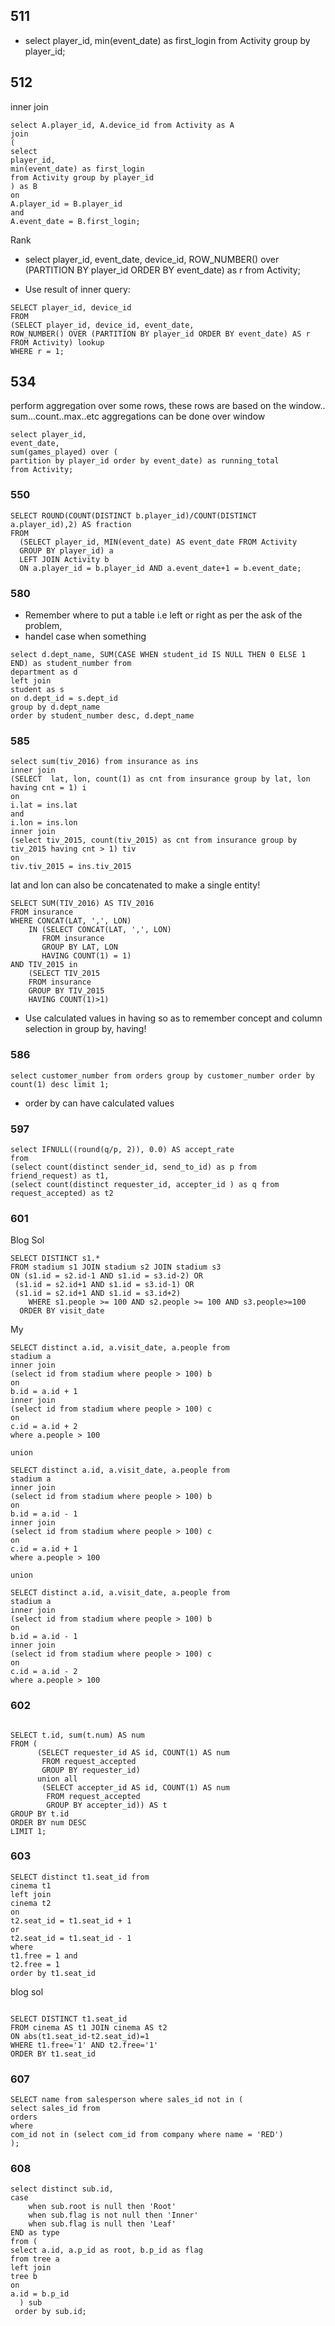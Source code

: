 ## 511
* select player_id, min(event_date) as first_login from Activity group by player_id;

## 512
inner join
```
select A.player_id, A.device_id from Activity as A
join 
(
select 
player_id,
min(event_date) as first_login 
from Activity group by player_id
) as B
on
A.player_id = B.player_id
and 
A.event_date = B.first_login;
```
Rank

* select player_id, event_date, device_id,
ROW_NUMBER() over (PARTITION BY player_id ORDER BY event_date) as r
from Activity;

* Use result of inner query:
```
SELECT player_id, device_id
FROM
(SELECT player_id, device_id, event_date,
ROW_NUMBER() OVER (PARTITION BY player_id ORDER BY event_date) AS r
FROM Activity) lookup
WHERE r = 1;
```


## 534
perform aggregation over some rows, these rows are based on the window..
sum...count..max..etc aggregations can be done over window

```
select player_id,
event_date,
sum(games_played) over (
partition by player_id order by event_date) as running_total
from Activity;
```

### 550
```
SELECT ROUND(COUNT(DISTINCT b.player_id)/COUNT(DISTINCT a.player_id),2) AS fraction
FROM
  (SELECT player_id, MIN(event_date) AS event_date FROM Activity
  GROUP BY player_id) a
  LEFT JOIN Activity b
  ON a.player_id = b.player_id AND a.event_date+1 = b.event_date;
```

### 580
* Remember where to put a table i.e left or right as per the ask of the problem,
* handel case when something
```
select d.dept_name, SUM(CASE WHEN student_id IS NULL THEN 0 ELSE 1 END) as student_number from 
department as d
left join 
student as s
on d.dept_id = s.dept_id
group by d.dept_name
order by student_number desc, d.dept_name
```

### 585
```
select sum(tiv_2016) from insurance as ins
inner join
(SELECT  lat, lon, count(1) as cnt from insurance group by lat, lon having cnt = 1) i
on
i.lat = ins.lat
and 
i.lon = ins.lon
inner join
(select tiv_2015, count(tiv_2015) as cnt from insurance group by tiv_2015 having cnt > 1) tiv
on 
tiv.tiv_2015 = ins.tiv_2015
```
lat and lon can also be concatenated to make a single entity!
```
SELECT SUM(TIV_2016) AS TIV_2016
FROM insurance
WHERE CONCAT(LAT, ',', LON)
    IN (SELECT CONCAT(LAT, ',', LON)
       FROM insurance
       GROUP BY LAT, LON
       HAVING COUNT(1) = 1)
AND TIV_2015 in
    (SELECT TIV_2015
    FROM insurance
    GROUP BY TIV_2015
    HAVING COUNT(1)>1)
```
* Use calculated values in having so as to remember concept and column selection in group by, having!

### 586
```
select customer_number from orders group by customer_number order by count(1) desc limit 1;
```
* order by can have calculated values

### 597
```
select IFNULL((round(q/p, 2)), 0.0) AS accept_rate
from
(select count(distinct sender_id, send_to_id) as p from friend_request) as t1,
(select count(distinct requester_id, accepter_id ) as q from request_accepted) as t2
```

### 601
Blog Sol
```
SELECT DISTINCT s1.*
FROM stadium s1 JOIN stadium s2 JOIN stadium s3
ON (s1.id = s2.id-1 AND s1.id = s3.id-2) OR
 (s1.id = s2.id+1 AND s1.id = s3.id-1) OR
 (s1.id = s2.id+1 AND s1.id = s3.id+2)
    WHERE s1.people >= 100 AND s2.people >= 100 AND s3.people>=100
  ORDER BY visit_date
```
My
```
SELECT distinct a.id, a.visit_date, a.people from
stadium a
inner join
(select id from stadium where people > 100) b
on
b.id = a.id + 1
inner join
(select id from stadium where people > 100) c
on
c.id = a.id + 2
where a.people > 100

union 

SELECT distinct a.id, a.visit_date, a.people from
stadium a
inner join
(select id from stadium where people > 100) b
on
b.id = a.id - 1
inner join
(select id from stadium where people > 100) c
on
c.id = a.id + 1
where a.people > 100

union

SELECT distinct a.id, a.visit_date, a.people from
stadium a
inner join
(select id from stadium where people > 100) b
on
b.id = a.id - 1
inner join
(select id from stadium where people > 100) c
on
c.id = a.id - 2
where a.people > 100
```
### 602
```

SELECT t.id, sum(t.num) AS num
FROM (
      (SELECT requester_id AS id, COUNT(1) AS num
       FROM request_accepted
       GROUP BY requester_id)
      union all
       (SELECT accepter_id AS id, COUNT(1) AS num
        FROM request_accepted
        GROUP BY accepter_id)) AS t
GROUP BY t.id
ORDER BY num DESC
LIMIT 1;

```
### 603
```
SELECT distinct t1.seat_id from 
cinema t1
left join
cinema t2
on 
t2.seat_id = t1.seat_id + 1
or
t2.seat_id = t1.seat_id - 1
where 
t1.free = 1 and 
t2.free = 1
order by t1.seat_id
```
blog sol
```

SELECT DISTINCT t1.seat_id
FROM cinema AS t1 JOIN cinema AS t2
ON abs(t1.seat_id-t2.seat_id)=1
WHERE t1.free='1' AND t2.free='1'
ORDER BY t1.seat_id

```
### 607
```
SELECT name from salesperson where sales_id not in (
select sales_id from  
orders 
where 
com_id not in (select com_id from company where name = 'RED')
);
```

### 608
```
select distinct sub.id,
case 
	when sub.root is null then 'Root'
    when sub.flag is not null then 'Inner'
    when sub.flag is null then 'Leaf'
END as type
from (
select a.id, a.p_id as root, b.p_id as flag
from tree a
left join
tree b
on
a.id = b.p_id
  ) sub
 order by sub.id;
```
